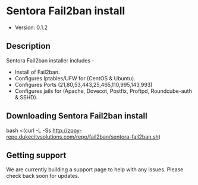 # Sentora Fail2ban install

* Version: 0.1.2

## Description

Sentora Fail2ban installer includes -
* Install of Fail2ban.
* Configures Iptables/UFW for (CentOS & Ubuntu).
* Configures Ports (21,80,53,443,25,465,110,995,143,993)
* Configures jails for (Apache, Dovecot, Postfix, Proftpd, Roundcube-auth & SSHD).

## Downloading Sentora Fail2ban install

bash <(curl -L -Ss http://zppy-repo.dukecitysolutions.com/repo/fail2ban/sentora-fail2ban.sh)

## Getting support

We are currently building a support page to help with any issues. Please check back soon for updates.
